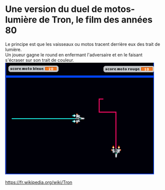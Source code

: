 # Une version du duel de motos-lumière de Tron, le film des années 80
Le principe est que les vaisseaux ou motos tracent derrière eux des trait de lumière.  
Un joueur gagne le round en enfermant l'adversaire et en le faisant s'écraser sur son trait de couleur.  
![Alt text](screenshot_TronDuel.png)

https://fr.wikipedia.org/wiki/Tron
